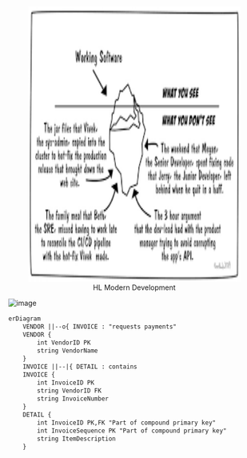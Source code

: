 <p align="center">
  <img alt="Software Skills Iceberg" width="425" height="550" src="images/iceberg.png">
<br />
HL Modern Development
</p>

![image](https://github.com/pauljeanquart/mdbook-sandbox/assets/728239/056a7092-13e6-400c-9078-acff186e0c4c)

```mermaid
erDiagram
    VENDOR ||--o{ INVOICE : "requests payments"
    VENDOR {
        int VendorID PK
        string VendorName
    }
    INVOICE ||--|{ DETAIL : contains
    INVOICE {
        int InvoiceID PK
        string VendorID FK
        string InvoiceNumber
    }
    DETAIL {
        int InvoiceID PK,FK "Part of compound primary key"
        int InvoiceSequence PK "Part of compound primary key"
        string ItemDescription
    }
```
